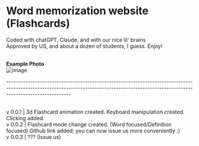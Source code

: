 # Word memorization website (Flashcards)<br>
Coded with chatGPT, Claude, and with our nice lil' brains<br>
Approved by US, and about a dozen of students, I guess. Enjoy! <br><br>

**Example Photo**<br>
![image](https://github.com/user-attachments/assets/ee035464-7f66-4f4a-b9e0-c1f4b303f0cf)

--------------------------------------------------------------------------------------------------------------------------------------------------------------------------------------- <br><br>

v 0.0.1 | 3d Flashcard animation created. Keyboard manipulation created. Clicking added. <br>
v 0.0.2 | Flashcard mode change created. (Word focused/Definition focused) Github link added; you can now issue us more conveniently :)<br>
v 0.0.3 | ??? (Issue us)
